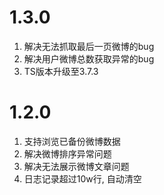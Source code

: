 #   1.3.0
1.  解决无法抓取最后一页微博的bug
2.  解决用户微博总数获取异常的bug
3.  TS版本升级至3.7.3

#   1.2.0

1.  支持浏览已备份微博数据
2.  解决微博排序异常问题
3.  解决无法展示微博文章问题
4.  日志记录超过10w行, 自动清空